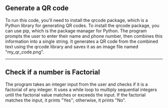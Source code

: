 ## Generate a QR code 
To run this code, you'll need to install the qrcode package, which is a Python library for generating QR codes.
To install the qrcode package, you can use pip, which is the package manager for Python.
The program prompts the user to enter their name and phone number, then combines this information into a single string. It generates a QR code from the combined text using the qrcode library and saves it as an image file named "my_qr_code.png".
*****
## Check if a number is Factorial 
The program takes an integer input from the user and checks if it is a factorial of any integer. It uses a while loop to multiply sequential integers until the factorial value matches or exceeds the input. If the factorial matches the input, it prints "Yes"; otherwise, it prints "No".